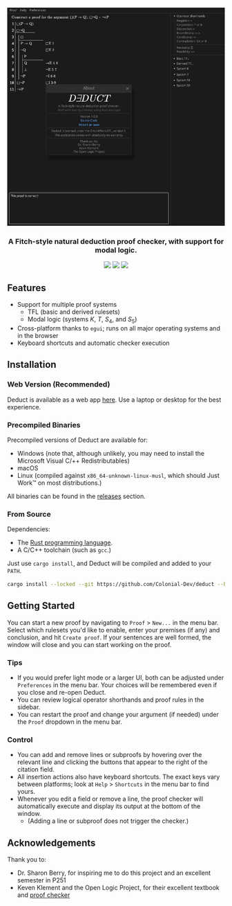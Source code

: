 <p align="center">
<img src=".github/example.png", width = 512>
</p>
<h3 align="center">A Fitch-style natural deduction proof checker, with support for modal logic.</h3>

<p align="center">
<img src="https://img.shields.io/github/actions/workflow/status/Colonial-Dev/deduct/rust.yml">
<img src="https://img.shields.io/github/license/Colonial-Dev/deduct">
<img src="https://img.shields.io/github/stars/Colonial-Dev/deduct">
</p>

## Features
- Support for multiple proof systems
  - TFL (basic and derived rulesets)
  - Modal logic (systems $K$, $T$, $S_4$, and $S_5$)
- Cross-platform thanks to `egui`; runs on all major operating systems and in the browser
- Keyboard shortcuts and automatic checker execution

## Installation

### Web Version (Recommended)
Deduct is available as a web app [here](https://colonial-dev.github.io/deduct/). Use a laptop or desktop for the best experience.

### Precompiled Binaries
Precompiled versions of Deduct are available for:
- Windows (note that, although unlikely, you may need to install the Microsoft Visual C/++ Redistributables)
- macOS
- Linux (compiled against `x86_64-unknown-linux-musl`, which should Just Work™ on most distributions.) 

All binaries can be found in the [releases](https://github.com/Colonial-Dev/deduct/releases) section.

### From Source
Dependencies:
- The [Rust programming language](https://rustup.rs/).
- A C/C++ toolchain (such as `gcc`.)

Just use `cargo install`, and Deduct will be compiled and added to your `PATH`.
```sh
cargo install --locked --git https://github.com/Colonial-Dev/deduct --branch master
```

## Getting Started
You can start a new proof by navigating to `Proof` > `New...` in the menu bar. Select which rulesets you'd like to enable, enter your premises (if any) and conclusion, and hit `Create proof`. If your sentences are well formed, the window will close and you can start working on the proof.

### Tips
- If you would prefer light mode or a larger UI, both can be adjusted under `Preferences` in the menu bar. Your choices will be remembered even if you close and re-open Deduct.
- You can review logical operator shorthands and proof rules in the sidebar.
- You can restart the proof and change your argument (if needed) under the `Proof` dropdown in the menu bar.

### Control
- You can add and remove lines or subproofs by hovering over the relevant line and clicking the buttons that appear to the right of the citation field.
- All insertion actions also have keyboard shortcuts. The exact keys vary between platforms; look at `Help` > `Shortcuts` in the menu bar to find yours.
- Whenever you edit a field or remove a line, the proof checker will automatically execute and display its output at the bottom of the window. 
  - (Adding a line or subproof does not trigger the checker.)

## Acknowledgements
Thank you to:
- Dr. Sharon Berry, for inspiring me to do this project and an excellent semester in P251
- Keven Klement and the Open Logic Project, for their excellent textbook and [proof checker](https://proofs.openlogicproject.org)